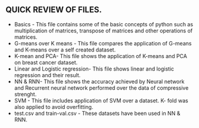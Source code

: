 ## QUICK REVIEW OF FILES.
* Basics - This file contains some of the basic concepts of python such as multiplication of matrices, transpose of matrices and other operations of matrices.
* G-means over K means - This file compares the application of G-means and K-means over a self created dataset.
* K-mean and PCA- This file shows the application of K-means and PCA on breast cancer dataset.
* Linear and Logistic regression- This file shows linear and logistic regression and their result.
* NN & RNN- This file shows the accuracy achieved by Neural network and Recurrent neural network performed over the data of compressive strenght.
* SVM - This file includes application of SVM over a dataset. K- fold was also applied to avoid overfitting.
* test.csv and train-val.csv - These datasets have been used in NN & RNN.

 
